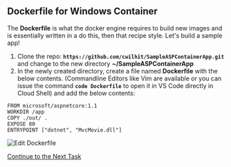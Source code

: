 
## Dockerfile for Windows Container

The **Dockerfile** is what the docker engine requires to build new images and is essentially written in a do this, then that recipe style. Let's build a sample app!

 1. Clone the repo:  **`https://github.com/cwilhit/SampleASPContainerApp.git`** and change to the new directory **~/SampleASPContainerApp**
 2. In the newly created directory, create a file named **Dockerfile** with the below contents. (Commandline Editors like Vim are available or you can issue the command **`code Dockerfile`** to open it in VS Code directly in Cloud Shell) and add the below contents:

``` 
FROM microsoft/aspnetcore:1.1
WORKDIR /app
COPY ./out/ .
EXPOSE 80
ENTRYPOINT ["dotnet", "MvcMovie.dll"]
```

![Edit Dockerfile](https://github.com/Burwood/containers101/blob/azure/containers_lab/images/Azure_vscode_dotnet_dockerfile_posh.png)


[Continue to the Next Task](https://github.com/Burwood/containers101/blob/azure/containers_lab/azure/task_5_win.md)

